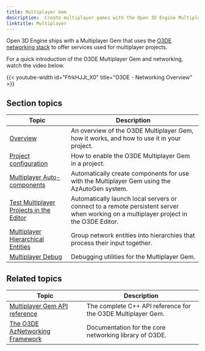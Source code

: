 ```yaml
---
title: Multiplayer Gem
description:  Create multiplayer games with the Open 3D Engine Multiplayer Gem.
linktitle: Multiplayer
---
```


Open 3D Engine ships with a Multiplayer Gem that uses the [O3DE networking stack](/docs/user-guide/networking/) to offer services used for multiplayer projects.

For a quick introduction of the O3DE Multiplayer Gem and networking, watch the video below.

{{< youtube-width id="FfrkHJJt_X0" title="O3DE - Networking Overview" >}}

## Section topics

| Topic | Description |
|---|---|
| [Overview](./multiplayer-gem/overview) | An overview of the O3DE Multiplayer Gem, how it works, and how to use it in your project. |
| [Project configuration](./multiplayer-gem/configuration) | How to enable the O3DE Multiplayer Gem in a project. |
| [Multiplayer Auto-components](./multiplayer-gem/autocomponents) | Automatically create components for use with the Multiplayer Gem using the AzAutoGen system. |
| [Test Multiplayer Projects in the Editor](./multiplayer-gem/test-in-editor) | Automatically launch local servers or connect to a remote persistent server when working on a multiplayer project in the O3DE Editor. |
| [Multiplayer Hierarchical Entities](./multiplayer-gem/hierarchy) | Group network entities into hierarchies that process their input together. |
| [Multiplayer Debug](multiplayer-debug/) | Debugging utilities for the Multiplayer Gem. |

## Related topics

| Topic | Description |
|---|---|
| [Multiplayer Gem API reference](/docs/api/gems/multiplayer/) | The complete C++ API reference for the O3DE Multiplayer Gem. |
| [The O3DE AzNetworking Framework](/docs/user-guide/networking/) | Documentation for the core networking library of O3DE. |
